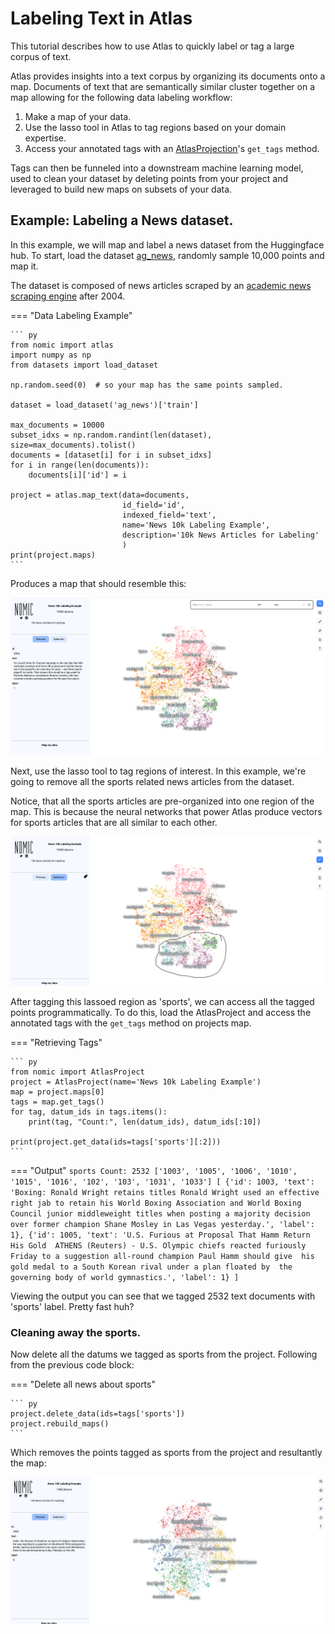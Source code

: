 # Labeling Text in Atlas
This tutorial describes how to use Atlas to quickly label or tag a large corpus of text.

Atlas provides insights into a text corpus by organizing its documents onto a map.
Documents of text that are semantically similar cluster together on a map allowing for the following 
data labeling workflow:

1. Make a map of your data.
2. Use the lasso tool in Atlas to tag regions based on your domain expertise.
3. Access your annotated tags with an [AtlasProjection](atlas_api.md)'s `get_tags` method.

Tags can then be funneled into a downstream machine learning model, used to clean your dataset by deleting points from your project and
leveraged to build new maps on subsets of your data.

## Example: Labeling a News dataset.
In this example, we will map and label a news dataset from the Huggingface hub.
To start, load the dataset [ag_news](https://huggingface.co/datasets/ag_news), randomly sample 10,000 points and map it.

The dataset is composed of news articles scraped by an [academic news scraping engine](http://groups.di.unipi.it/~gulli/AG_corpus_of_news_articles.html) after 2004.

=== "Data Labeling Example"

    ``` py
    from nomic import atlas
    import numpy as np
    from datasets import load_dataset
    
    np.random.seed(0)  # so your map has the same points sampled.
    
    dataset = load_dataset('ag_news')['train']
    
    max_documents = 10000
    subset_idxs = np.random.randint(len(dataset), size=max_documents).tolist()
    documents = [dataset[i] for i in subset_idxs]
    for i in range(len(documents)):
        documents[i]['id'] = i
    
    project = atlas.map_text(data=documents,
                             id_field='id',
                             indexed_field='text',
                             name='News 10k Labeling Example',
                             description='10k News Articles for Labeling'
                             )
    print(project.maps)
    ```

Produces a map that should resemble this:

![](assets/labeling_tutorial/ag_news_10k_map.png)

Next, use the lasso tool to tag regions of interest. In this example, we're going to remove
all the sports related news articles from the dataset.

Notice, that all the sports articles are pre-organized into one region of the map. This is because the neural
networks that power Atlas produce vectors for sports articles that are all similar to each other.

![](assets/labeling_tutorial/ag_news_10k_news_lassoed.png)

After tagging this lassoed region as 'sports', we can access all the tagged points programmatically.
To do this, load the AtlasProject and access the annotated tags with the `get_tags` method on projects map. 

=== "Retrieving Tags"

    ``` py
    from nomic import AtlasProject
    project = AtlasProject(name='News 10k Labeling Example')
    map = project.maps[0]
    tags = map.get_tags()
    for tag, datum_ids in tags.items():
        print(tag, "Count:", len(datum_ids), datum_ids[:10])
    
    print(project.get_data(ids=tags['sports'][:2]))
    ```

=== "Output"
    ```
    sports Count: 2532 ['1003', '1005', '1006', '1010', '1015', '1016', '102', '103', '1031', '1033']
    [
    {'id': 1003, 'text': 'Boxing: Ronald Wright retains titles Ronald Wright used an effective right jab to retain his World Boxing Association and World Boxing Council junior middleweight titles when posting a majority decision over former champion Shane Mosley in Las Vegas yesterday.', 'label': 1},
    {'id': 1005, 'text': 'U.S. Furious at Proposal That Hamm Return His Gold  ATHENS (Reuters) - U.S. Olympic chiefs reacted furiously  Friday to a suggestion all-round champion Paul Hamm should give  his gold medal to a South Korean rival under a plan floated by  the governing body of world gymnastics.', 'label': 1}
    ]
    ```

Viewing the output you can see that we tagged 2532 text documents with 'sports' label. Pretty fast huh?

### Cleaning away the sports.

Now delete all the datums we tagged as sports from the project. Following from the previous code block:

=== "Delete all news about sports"

    ``` py
    project.delete_data(ids=tags['sports'])
    project.rebuild_maps()
    ```

Which removes the points tagged as sports from the project and resultantly the map:

![](assets/labeling_tutorial/ag_news_sports_removed.png)